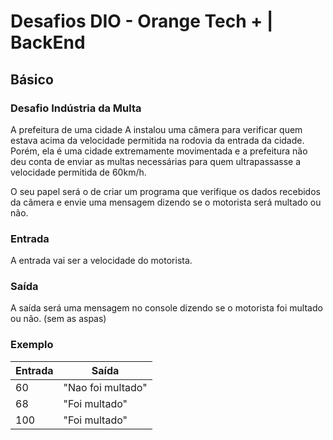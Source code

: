 # Desafios DIO - Orange Tech + | BackEnd

## Básico

### Desafio Indústria da Multa

A prefeitura de uma cidade A instalou uma câmera para verificar quem estava acima da velocidade permitida na rodovia da entrada da cidade. Porém, ela é uma cidade extremamente movimentada e a prefeitura não deu conta de enviar as multas necessárias para quem ultrapassasse a velocidade permitida de 60km/h.

O seu papel será o de criar um programa que verifique os dados recebidos da câmera e envie uma mensagem dizendo se o motorista será multado ou não.

### Entrada

A entrada vai ser a velocidade do motorista.

### Saída

A saída será uma mensagem no console dizendo se o motorista foi multado ou não. (sem as aspas)

### Exemplo

| Entrada | Saída             |
| ------- | ----------------- |
| 60      | "Nao foi multado" |
| 68      | "Foi multado"     |
| 100     | "Foi multado"     |

